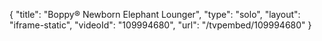 {
    "title": "Boppy&reg; Newborn Elephant Lounger",
    "type": "solo",
    "layout": "iframe-static",
    "videoId": "109994680",
    "url": "\/tvpembed\/109994680"
}